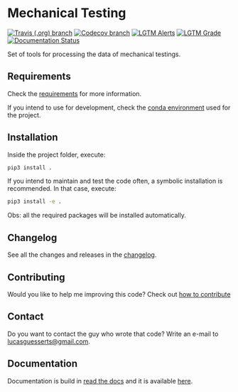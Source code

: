 # Mechanical Testing

[![Travis (.org) branch](https://img.shields.io/travis/lucasguesserts/mechanical_testing/master?label=build)](https://travis-ci.org/lucasguesserts/mechanical_testing)
[![Codecov branch](https://img.shields.io/codecov/c/github/lucasguesserts/mechanical_testing/master?label=coverage)](https://codecov.io/gh/lucasguesserts/mechanical_testing)
[![LGTM Alerts](https://img.shields.io/lgtm/alerts/github/lucasguesserts/mechanical_testing?label=LGTM%20alerts)](https://lgtm.com/projects/g/lucasguesserts/mechanical_testing/?mode=list)
[![LGTM Grade](https://img.shields.io/lgtm/grade/python/github/lucasguesserts/mechanical_testing)](https://lgtm.com/projects/g/lucasguesserts/mechanical_testing/context:python)
[![Documentation Status](https://readthedocs.org/projects/mechanical-testing/badge/?version=latest)](https://mechanical-testing.readthedocs.io/en/latest/?badge=latest)

Set of tools for processing the data of mechanical testings.

## Requirements

Check the [requirements](./setup.py) for more information.

If you intend to use for development,
check the [conda environment](./environment.yml)
used for the project.

## Installation

Inside the project folder, execute:

```bash
pip3 install .
```

If you intend to maintain and test the code often,
a symbolic installation is recommended. In that
case, execute:

```bash
pip3 install -e .
```

Obs: all the required packages will be installed automatically.

## Changelog

See all the changes and releases in the [changelog](./CHANGELOG.md).

## Contributing

Would you like to help me improving this code? Check out [how to contribute](./CONTRIBUTING.md)

## Contact

Do you want to contact the guy who wrote that code? Write an e-mail to <lucasguesserts@gmail.com>.

## Documentation

Documentation is build in [read the docs](https://readthedocs.org/) and it is
available [here](https://mechanical-testing.readthedocs.io).
